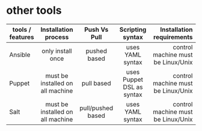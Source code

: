 # other tools


| tools / features   | Installation process                  | Push Vs Pull               | Scripting syntax           | Installation requirements              |
| ------------------ |:-------------------------------------:|:--------------------------:|:--------------------------:| --------------------------------------:|
| Ansible            | only install once                     | pushed based               | uses YAML syntax           | control machine must be Linux/Unix     |
| Puppet             | must be installed on all machine      | pull based                 | uses Puppet DSL as syntax  | control machine must be Linux/Unix     |
| Salt               | must be installed on all machine      | pull/pushed based          | uses YAML syntax           | control machine must be Linux/Unix     |
